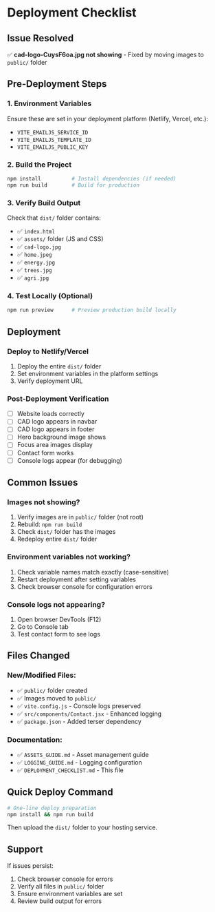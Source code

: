 # Deployment Checklist

## Issue Resolved
✅ **cad-logo-CuysF6oa.jpg not showing** - Fixed by moving images to `public/` folder

## Pre-Deployment Steps

### 1. Environment Variables
Ensure these are set in your deployment platform (Netlify, Vercel, etc.):
- `VITE_EMAILJS_SERVICE_ID`
- `VITE_EMAILJS_TEMPLATE_ID`
- `VITE_EMAILJS_PUBLIC_KEY`

### 2. Build the Project
```bash
npm install          # Install dependencies (if needed)
npm run build        # Build for production
```

### 3. Verify Build Output
Check that `dist/` folder contains:
- ✅ `index.html`
- ✅ `assets/` folder (JS and CSS)
- ✅ `cad-logo.jpg`
- ✅ `home.jpeg`
- ✅ `energy.jpg`
- ✅ `trees.jpg`
- ✅ `agri.jpg`

### 4. Test Locally (Optional)
```bash
npm run preview      # Preview production build locally
```

## Deployment

### Deploy to Netlify/Vercel
1. Deploy the entire `dist/` folder
2. Set environment variables in the platform settings
3. Verify deployment URL

### Post-Deployment Verification
- [ ] Website loads correctly
- [ ] CAD logo appears in navbar
- [ ] CAD logo appears in footer
- [ ] Hero background image shows
- [ ] Focus area images display
- [ ] Contact form works
- [ ] Console logs appear (for debugging)

## Common Issues

### Images not showing?
1. Verify images are in `public/` folder (not root)
2. Rebuild: `npm run build`
3. Check `dist/` folder has the images
4. Redeploy entire `dist/` folder

### Environment variables not working?
1. Check variable names match exactly (case-sensitive)
2. Restart deployment after setting variables
3. Check browser console for configuration errors

### Console logs not appearing?
1. Open browser DevTools (F12)
2. Go to Console tab
3. Test contact form to see logs

## Files Changed

### New/Modified Files:
- ✅ `public/` folder created
- ✅ Images moved to `public/`
- ✅ `vite.config.js` - Console logs preserved
- ✅ `src/components/Contact.jsx` - Enhanced logging
- ✅ `package.json` - Added terser dependency

### Documentation:
- ✅ `ASSETS_GUIDE.md` - Asset management guide
- ✅ `LOGGING_GUIDE.md` - Logging configuration
- ✅ `DEPLOYMENT_CHECKLIST.md` - This file

## Quick Deploy Command

```bash
# One-line deploy preparation
npm install && npm run build
```

Then upload the `dist/` folder to your hosting service.

## Support

If issues persist:
1. Check browser console for errors
2. Verify all files in `public/` folder
3. Ensure environment variables are set
4. Review build output for errors
